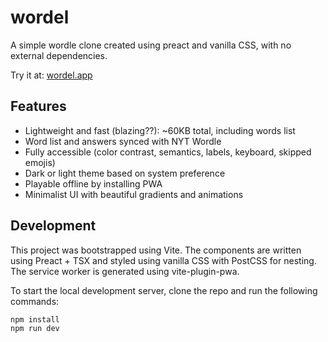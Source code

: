 # wordel

A simple wordle clone created using preact and vanilla CSS, with no external dependencies.

Try it at: [wordel.app](https://www.wordel.app)

## Features

- Lightweight and fast (blazing??): ~60KB total, including words list
- Word list and answers synced with NYT Wordle
- Fully accessible (color contrast, semantics, labels, keyboard, skipped emojis)
- Dark or light theme based on system preference
- Playable offline by installing PWA
- Minimalist UI with beautiful gradients and animations

## Development

This project was bootstrapped using Vite. The components are written using Preact + TSX and styled using vanilla CSS with PostCSS for nesting. The service worker is generated using vite-plugin-pwa.

To start the local development server, clone the repo and run the following commands:

```console
npm install
npm run dev
```
